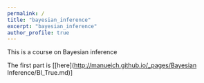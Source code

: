 ```yaml
---
permalink: /
title: "bayesian_inference"
excerpt: "bayesian_inference"
author_profile: true
---
```


This is a course on Bayesian inference

The first part is \[[here](http://manueich.github.io/_pages/Bayesian Inference/BI_True.md)\]

